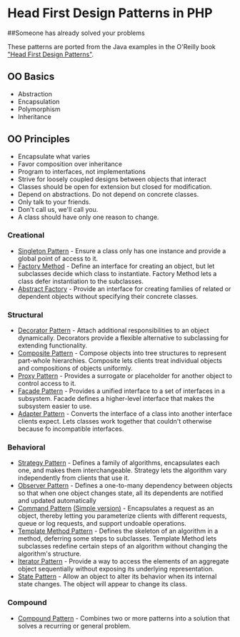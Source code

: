# Head First Design Patterns in PHP
##Someone has already solved your problems

These patterns are ported from the Java examples in the O'Reilly book ["Head First Design Patterns"](http://www.headfirstlabs.com/books/hfdp/).

## OO Basics
* Abstraction
* Encapsulation
* Polymorphism
* Inheritance

## OO Principles
* Encapsulate what varies
* Favor composition over inheritance
* Program to interfaces, not implementations
* Strive for loosely coupled designs between objects that interact
* Classes should be open for extension but closed for modification.
* Depend on abstractions. Do not depend on concrete classes.
* Only talk to your friends.
* Don't call us, we'll call you.
* A class should have only one reason to change.

### Creational
* [Singleton Pattern](SingletonPattern.php) - Ensure a class only has one instance and provide a global point of access to it.
* [Factory Method](FactoryMethod.php) - Define an interface for creating an object, but let subclasses decide which class to instantiate. Factory Method lets a class defer instantiation to the subclasses.
* [Abstract Factory](FactoryPatternAbstract.php) - Provide an interface for creating families of related or dependent objects without specifying their concrete classes.

### Structural
* [Decorator Pattern](DecoratorPattern.php) - Attach additional responsibilities to an object dynamically. Decorators provide a flexible alternative to subclassing for extending functionality.
* [Composite Pattern](CompositePattern.php) - Compose objects into tree structures to represent part-whole hierarchies. Composite lets clients treat individual objects and compositions of objects uniformly.
* [Proxy Pattern](ProxyPattern.php) - Provides a surrogate or placeholder for another object to control access to it.
* [Facade Pattern](FacadePattern.php) - Provides a unified interface to a set of interfaces in a subsystem. Facade defines a higher-level interface that makes the subsystem easier to use.
* [Adapter Pattern](AdapterPattern.php) - Converts the interface of a class into another interface clients expect. Lets classes work together that couldn't otherwise because fo incompatible interfaces.

### Behavioral
* [Strategy Pattern](StrategyPattern.php) - Defines a family of algorithms, encapsulates each one, and makes them interchangeable. Strategy lets the algorithm vary independently from clients that use it.
* [Observer Pattern](ObserverPattern.php) - Defines a one-to-many dependency between objects so that when one object changes state, all its dependents are notified and updated automatically
* [Command Pattern](CommandPattern.php) [(Simple version)](CommandPatternSimple.php) - Encapsulates a request as an object, thereby letting you parameterize clients with different requests, queue or log requests, and support undoable operations.
* [Template Method Pattern](TemplateMethodPattern.php) - Defines the skeleton of an algorithm in a method, deferring some steps to subclasses. Template Method lets subclasses redefine certain steps of an algorithm without changing the algorithm's structure.
* [Iterator Pattern](IteratorPattern.php) - Provide a way to access the elements of an aggregate object sequentially without exposing its underlying representation.
* [State Pattern](StatePattern.php) - Allow an object to alter its behavior when its internal state changes. The object will appear to change its class.

### Compound
* [Compound Pattern](CompoundPatter.php) - Combines two or more patterns into a solution that solves a recurring or general problem.
